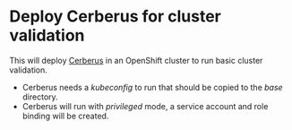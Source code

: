 # Deploy Cerberus for cluster validation

This will deploy [Cerberus](https://github.com/redhat-chaos/cerberus) in an OpenShift cluster to run basic cluster validation.

* Cerberus needs a _kubeconfig_ to run that should be copied to the _base_ directory.
* Cerberus will run with _privileged_ mode, a service account and role binding will be created.



